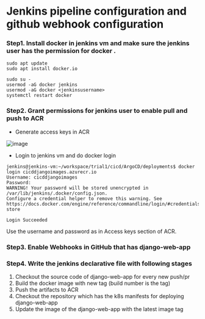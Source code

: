 # Jenkins pipeline configuration and github webhook configuration

### Step1. Install docker in jenkins vm and make sure the jenkins user has the permission for docker .

```
sudo apt update
sudo apt install docker.io

sudo su - 
usermod -aG docker jenkins
usermod -aG docker <jenkinsusername>
systemctl restart docker
```

### Step2. Grant permissions for jenkins user to enable pull and push to ACR

- Generate access keys in ACR

![image](https://github.com/jananitework/devops45days-challenge/assets/136428700/0c91215f-3f72-4008-94ee-b093d1e3dfd2)

- Login to jenkins vm and do docker login

```
jenkins@jenkins-vm:~/workspace/trial1/cicd/ArgoCD/deployments$ docker login cicddjangoimages.azurecr.io
Username: cicddjangoimages
Password:
WARNING! Your password will be stored unencrypted in /var/lib/jenkins/.docker/config.json.
Configure a credential helper to remove this warning. See
https://docs.docker.com/engine/reference/commandline/login/#credentials-store

Login Succeeded
```

Use the username and password as in Access keys section of ACR.

### Step3. Enable Webhooks in GitHub that has django-web-app

### Step4. Write the jenkins declarative file with following stages

1. Checkout the source code of django-web-app for every new push/pr
2. Build the docker image with new tag (build number is the tag)
3. Push the artifacts to ACR
4. Checkout the repository which has the k8s manifests for deploying django-web-app
5. Update the image of the django-web-app with the latest image tag



